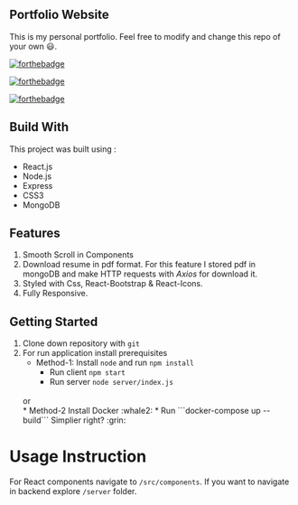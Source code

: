 ## Portfolio Website

This is my personal portfolio. Feel free to modify and change this repo of your own :smiley:.

[![forthebadge](https://forthebadge.com/images/badges/made-with-javascript.svg)](https://forthebadge.com)

[![forthebadge](https://forthebadge.com/images/badges/uses-html.svg)](https://forthebadge.com)

[![forthebadge](https://forthebadge.com/images/badges/uses-css.svg)](https://forthebadge.com)

## Build With

This project was built using :

* React.js
* Node.js
* Express
* CSS3
* MongoDB

## Features

1. Smooth Scroll in Components
2. Download resume in pdf format. For this feature I stored pdf in mongoDB and make HTTP requests with *Axios* for download it.
3. Styled with Css, React-Bootstrap & React-Icons.
4. Fully Responsive.

## Getting Started

1. Clone down repository with ```git```
2. For run application install prerequisites 
	* Method-1:
		Install ```node``` and run ```npm install``` 
		* Run client ```npm start```
		* Run server ```node server/index.js``` 
	<br/>
	or
	<br/>
	* Method-2
		Install Docker :whale2: 
		* Run ```docker-compose up --build```
		Simplier right? :grin:

# Usage Instruction

For React components navigate to ```/src/components```. If you want to navigate in backend explore ```/server``` folder. 






